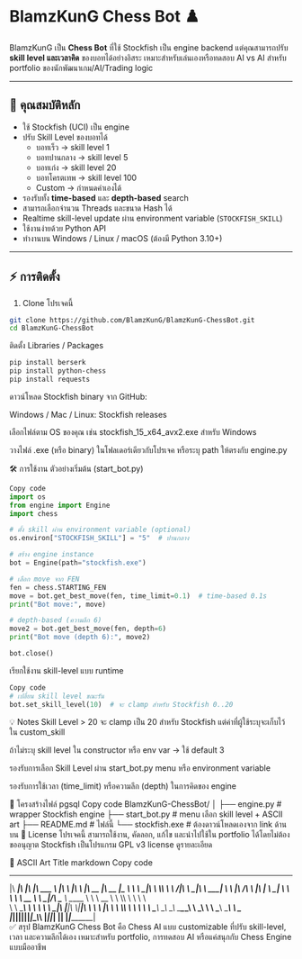 # BlamzKunG Chess Bot ♟️

BlamzKunG เป็น **Chess Bot** ที่ใช้ Stockfish เป็น engine backend แต่คุณสามารถปรับ **skill level และเวลาคิด** ของบอทได้อย่างอิสระ เหมาะสำหรับเล่นเองหรือทดสอบ AI vs AI สำหรับ portfolio ของนักพัฒนาเกม/AI/Trading logic

---

## 🎯 คุณสมบัติหลัก

- ใช้ Stockfish (UCI) เป็น engine
- ปรับ Skill Level ของบอทได้
  - บอทเร็ว → skill level 1
  - บอทปานกลาง → skill level 5
  - บอทเก่ง → skill level 20
  - บอทโครตเทพ → skill level 100
  - Custom → กำหนดค่าเองได้
- รองรับทั้ง **time-based** และ **depth-based** search
- สามารถเลือกจำนวน Threads และขนาด Hash ได้
- Realtime skill-level update ผ่าน environment variable (`STOCKFISH_SKILL`)
- ใช้งานง่ายด้วย Python API
- ทำงานบน Windows / Linux / macOS (ต้องมี Python 3.10+)

---

## ⚡ การติดตั้ง

1. Clone โปรเจคนี้
```bash
git clone https://github.com/BlamzKunG/BlamzKunG-ChessBot.git
cd BlamzKunG-ChessBot
```
ติดตั้ง Libraries / Packages
```bash
pip install berserk
pip install python-chess
pip install requests
```
ดาวน์โหลด Stockfish binary จาก GitHub:

Windows / Mac / Linux: Stockfish releases

เลือกไฟล์ตาม OS ของคุณ เช่น stockfish_15_x64_avx2.exe สำหรับ Windows

วางไฟล์ .exe (หรือ binary) ในโฟลเดอร์เดียวกับโปรเจค หรือระบุ path ให้ตรงกับ engine.py

🛠️ การใช้งาน
ตัวอย่างเริ่มต้น (start_bot.py)
```python
Copy code
import os
from engine import Engine
import chess

# ตั้ง skill ผ่าน environment variable (optional)
os.environ["STOCKFISH_SKILL"] = "5"  # ปานกลาง

# สร้าง engine instance
bot = Engine(path="stockfish.exe")

# เลือก move จาก FEN
fen = chess.STARTING_FEN
move = bot.get_best_move(fen, time_limit=0.1)  # time-based 0.1s
print("Bot move:", move)

# depth-based (ความลึก 6)
move2 = bot.get_best_move(fen, depth=6)
print("Bot move (depth 6):", move2)

bot.close()
```
เรียกใช้งาน skill-level แบบ runtime
```python
Copy code
# เปลี่ยน skill level ขณะรัน
bot.set_skill_level(10)  # จะ clamp สำหรับ Stockfish 0..20
```
💡 Notes
Skill Level > 20 จะ clamp เป็น 20 สำหรับ Stockfish แต่ค่าที่ผู้ใช้ระบุจะเก็บไว้ใน custom_skill

ถ้าไม่ระบุ skill level ใน constructor หรือ env var → ใช้ default 3

รองรับการเลือก Skill Level ผ่าน start_bot.py menu หรือ environment variable

รองรับการใช้เวลา (time_limit) หรือความลึก (depth) ในการคิดของ engine

📂 โครงสร้างไฟล์
pgsql
Copy code
BlamzKunG-ChessBot/
│
├── engine.py        # wrapper Stockfish engine
├── start_bot.py     # menu เลือก skill level + ASCII art
├── README.md        # ไฟล์นี้
└── stockfish.exe    # ต้องดาวน์โหลดเองจาก link ด้านบน
📝 License
โปรเจคนี้ สามารถใช้งาน, คัดลอก, แก้ไข และนำไปใช้ใน portfolio ได้โดยไม่ต้องขออนุญาต
Stockfish เป็นโปรแกรม GPL v3 license ดูรายละเอียด

🎨 ASCII Art Title
markdown
Copy code
 ________  ___  ___  _______   ________   ________           ________  ________  _________   
|\   ____\|\  \|\  \|\  ___ \ |\   ____\ |\   ____\         |\   __  \|\   __  \|\___   ___\ 
\ \  \___|\ \  \\\  \ \   __/|\ \  \___|_\ \  \___|_        \ \  \|\ /\ \  \|\  \|___ \  \_| 
 \ \  \    \ \   __  \ \  \_|/_\ \_____  \\ \_____  \        \ \   __  \ \  \\\  \   \ \  \  
  \ \  \____\ \  \ \  \ \  \_|\ \|____|\  \\|____|\  \        \ \  \|\  \ \  \\\  \   \ \  \ 
   \ \_______\ \__\ \__\ \_______\____\_\  \ ____\_\  \        \ \_______\ \_______\   \ \__\
    \|_______|\|__|\|__|\|_______|\_________\\_________\        \|_______|\|_______|    \|__|
                                 \|_________\|_________|                                     
✅ สรุป
BlamzKunG Chess Bot คือ Chess AI แบบ customizable ที่ปรับ skill-level, เวลา และความลึกได้เอง เหมาะสำหรับ portfolio, การทดสอบ AI หรือแค่สนุกกับ Chess Engine แบบมืออาชีพ
